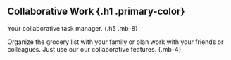 ## Collaborative Work {.h1 .primary-color}
Your collaborative task manager. {.h5 .mb-8}

Organize the grocery list with your family or plan work with your friends or
colleagues. Just use our our collaborative features. {.mb-4}